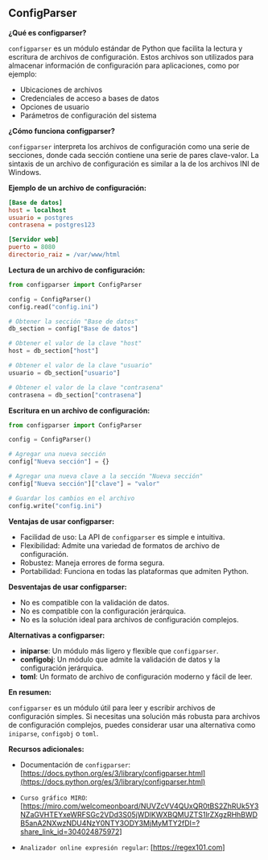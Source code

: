 ConfigParser
----------

**¿Qué es configparser?**

`configparser` es un módulo estándar de Python que facilita la lectura y escritura de archivos de configuración. Estos archivos son utilizados para almacenar información de configuración para aplicaciones, como por ejemplo:

* Ubicaciones de archivos
* Credenciales de acceso a bases de datos
* Opciones de usuario
* Parámetros de configuración del sistema

**¿Cómo funciona configparser?**

`configparser` interpreta los archivos de configuración como una serie de secciones, donde cada sección contiene una serie de pares clave-valor. La sintaxis de un archivo de configuración es similar a la de los archivos INI de Windows.

**Ejemplo de un archivo de configuración:**

```ini
[Base de datos]
host = localhost
usuario = postgres
contrasena = postgres123

[Servidor web]
puerto = 8080
directorio_raiz = /var/www/html
```

**Lectura de un archivo de configuración:**

```python
from configparser import ConfigParser

config = ConfigParser()
config.read("config.ini")

# Obtener la sección "Base de datos"
db_section = config["Base de datos"]

# Obtener el valor de la clave "host"
host = db_section["host"]

# Obtener el valor de la clave "usuario"
usuario = db_section["usuario"]

# Obtener el valor de la clave "contrasena"
contrasena = db_section["contrasena"]
```

**Escritura en un archivo de configuración:**

```python
from configparser import ConfigParser

config = ConfigParser()

# Agregar una nueva sección
config["Nueva sección"] = {}

# Agregar una nueva clave a la sección "Nueva sección"
config["Nueva sección"]["clave"] = "valor"

# Guardar los cambios en el archivo
config.write("config.ini")
```

**Ventajas de usar configparser:**

* Facilidad de uso: La API de `configparser` es simple e intuitiva.
* Flexibilidad: Admite una variedad de formatos de archivo de configuración.
* Robustez: Maneja errores de forma segura.
* Portabilidad: Funciona en todas las plataformas que admiten Python.

**Desventajas de usar configparser:**

* No es compatible con la validación de datos.
* No es compatible con la configuración jerárquica.
* No es la solución ideal para archivos de configuración complejos.

**Alternativas a configparser:**

* **iniparse**: Un módulo más ligero y flexible que `configparser`.
* **configobj**: Un módulo que admite la validación de datos y la configuración jerárquica.
* **toml**: Un formato de archivo de configuración moderno y fácil de leer.

**En resumen:**

`configparser` es un módulo útil para leer y escribir archivos de configuración simples. Si necesitas una solución más robusta para archivos de configuración complejos, puedes considerar usar una alternativa como `iniparse`, `configobj` o `toml`.

**Recursos adicionales:**

* Documentación de `configparser`: [https://docs.python.org/es/3/library/configparser.html](https://docs.python.org/es/3/library/configparser.html)

* `Curso gráfico MIRO`: [https://miro.com/welcomeonboard/NUVZcVV4QUxQR0tBS2ZhRUk5Y3NZaGVHTEYxeWRFSGc2VDd3S05jWDlKWXBQMUZTS1lrZXgzRHhBWDB5anA2NXwzNDU4NzY0NTY3ODY3MjMyMTY2fDI=?share_link_id=304024875972]

* `Analizador online expresión regular`: [https://regex101.com]